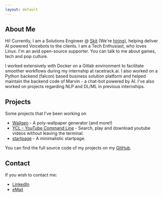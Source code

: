 ```yaml
---
layout: default
---
```


## About Me

Hi! Currently, I am a Solutions Engineer @ [Skit](https://skit.ai) (We're [hiring](https://skit.hire.trakstar.com/)), helping deliver AI powered Voicebots to the clients.
I am a Tech Enthusiast, who loves Linux. I'm an avid open-source supporter.
You can talk to me about games, tech and pop culture.

I worked extensively with Docker on a Gitlab environment to facilitate smoother workflows during my internship at racetrack.ai.
I also worked on a Python backend (falcon) based business solution platform and helped maintain the backend code of Marvin - a chat-bot powered by AI.
I've also worked on projects regarding NLP and DL/ML in previous internships.


## Projects

Some projects that I've been working on

- [Wallgen](https://github.com/SubhrajitPrusty/wallgen) - A poly-wallpaper generator (and more!)
- [YCL - YouTube Command Line](https://github.com/SubhrajitPrusty/ycl) - Search, play and download youtube videos without leaving the terminal.
- [startpage](https://subhrajitprusty.github.io/startpage/) - A minimalistic startpage.

You can find the full source code of my projects on my [GitHub](https://github.com/SubhrajitPrusty).

## Contact

If you wish to contact me:

- [LinkedIn](https://www.linkedin.com/in/subhrajitprusty)
- [eMail](mailto:subhrajit1997@gmail.com)
